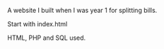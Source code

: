 A website I built when I was year 1 for splitting bills.

Start with index.html

HTML, PHP and SQL used.
